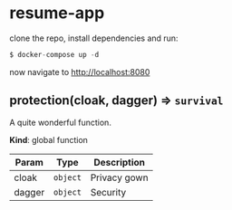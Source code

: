 # resume-app

clone the repo, install dependencies and run:
```js
$ docker-compose up -d
```
now navigate to [http://localhost:8080](http://localhost:8080)

## protection(cloak, dagger) ⇒ <code>survival</code>
A quite wonderful function.

**Kind**: global function

| Param  | Type                | Description  |
| ------ | ------------------- | ------------ |
| cloak  | <code>object</code> | Privacy gown |
| dagger | <code>object</code> | Security     |
